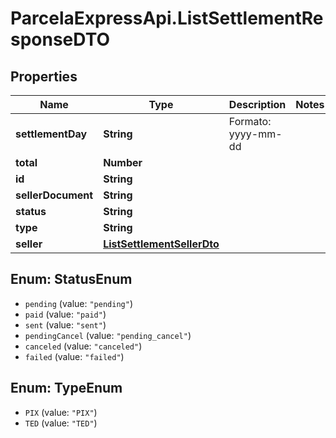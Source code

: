 # ParcelaExpressApi.ListSettlementResponseDTO

## Properties
Name | Type | Description | Notes
------------ | ------------- | ------------- | -------------
**settlementDay** | **String** | Formato: yyyy-mm-dd | 
**total** | **Number** |  | 
**id** | **String** |  | 
**sellerDocument** | **String** |  | 
**status** | **String** |  | 
**type** | **String** |  | 
**seller** | [**ListSettlementSellerDto**](ListSettlementSellerDto.md) |  | 

<a name="StatusEnum"></a>
## Enum: StatusEnum

* `pending` (value: `"pending"`)
* `paid` (value: `"paid"`)
* `sent` (value: `"sent"`)
* `pendingCancel` (value: `"pending_cancel"`)
* `canceled` (value: `"canceled"`)
* `failed` (value: `"failed"`)


<a name="TypeEnum"></a>
## Enum: TypeEnum

* `PIX` (value: `"PIX"`)
* `TED` (value: `"TED"`)

